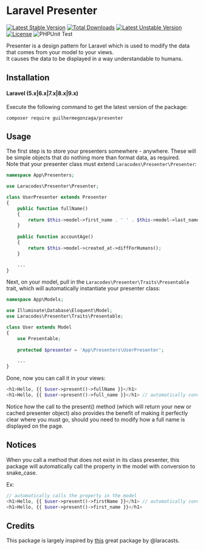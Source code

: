 # Laravel Presenter

[![Latest Stable Version](https://poser.pugx.org/guilhermegonzaga/presenter/v/stable)](https://packagist.org/packages/guilhermegonzaga/presenter) [![Total Downloads](https://poser.pugx.org/guilhermegonzaga/presenter/downloads)](https://packagist.org/packages/guilhermegonzaga/presenter) [![Latest Unstable Version](https://poser.pugx.org/guilhermegonzaga/presenter/v/unstable)](https://packagist.org/packages/guilhermegonzaga/presenter) [![License](https://poser.pugx.org/guilhermegonzaga/presenter/license)](https://packagist.org/packages/guilhermegonzaga/presenter)
![PHPUnit Test](https://github.com/guilhermegonzaga/presenter/workflows/PHPUnit%20Test/badge.svg?event=push)

Presenter is a design pattern for Laravel which is used to modify the data that comes from your model to your views.
<br>
It causes the data to be displayed in a way understandable to humans.

## Installation

#### Laravel (5.x|6.x|7.x|8.x|9.x)

Execute the following command to get the latest version of the package:

```terminal
composer require guilhermegonzaga/presenter
```

## Usage

The first step is to store your presenters somewhere - anywhere. These will be simple objects that do nothing more than format data, as required.
<br>
Note that your presenter class must extend ```Laracodes\Presenter\Presenter```:

```php
namespace App\Presenters;

use Laracodes\Presenter\Presenter;

class UserPresenter extends Presenter
{
    public function fullName()
    {
        return $this->model->first_name . ' ' . $this->model->last_name;
    }
    
    public function accountAge()
    {
        return $this->model->created_at->diffForHumans();
    }

    ...
}
```

Next, on your model, pull in the ```Laracodes\Presenter\Traits\Presentable``` trait, which will automatically instantiate your presenter class:

```php
namespace App\Models;

use Illuminate\Database\Eloquent\Model;
use Laracodes\Presenter\Traits\Presentable;

class User extends Model
{
    use Presentable;
    
    protected $presenter = 'App\Presenters\UserPresenter';

    ...
}
```

Done, now you can call it in your views:

```php
<h1>Hello, {{ $user->present()->fullName }}</h1>
<h1>Hello, {{ $user->present()->full_name }}</h1> // automatically convert to camelCase
```

Notice how the call to the present() method (which will return your new or cached presenter object) also provides the benefit of making it perfectly clear where you must go, should you need to modify how a full name is displayed on the page.

## Notices

When you call a method that does not exist in its class presenter, this package will automatically call the property in the model with conversion to snake_case.

Ex:

```php
// automatically calls the property in the model
<h1>Hello, {{ $user->present()->firstName }}</h1> // automatically convert to snake_case
<h1>Hello, {{ $user->present()->first_name }}</h1>
```

## Credits

This package is largely inspired by <a href="https://github.com/laracasts/Presenter">this</a> great package by @laracasts.
